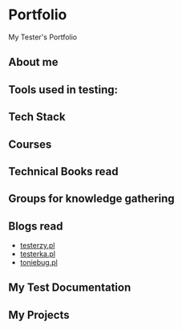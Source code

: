 # Portfolio
My Tester's Portfolio

## About me

## Tools used in testing:

## Tech Stack

## Courses 

## Technical Books read

## Groups for knowledge gathering

## Blogs read

* [testerzy.pl](http://testerzy.pl)
* [testerka.pl](http://testerka.pl)
* [toniebug.pl](https://www.toniebug.pl)

## My Test Documentation

## My Projects
